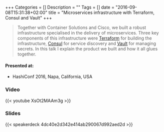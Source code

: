 +++
Categories = []
Description = ""
Tags = []
date = "2016-09-08T15:31:38+02:00"
title = "Microservices infrastructure with Terraform, Consul and Vault"
+++

> Together with Container Solutions and Cisco, we built a robust infrastructure specialised
in the delivery of microservices.
Three key components of this infrastructure were [Terraform] for building the infrastructure,
[Consul] for service discovery and [Vault] for managing secrets.
In this talk I explain the product we built and how it all glues together.  

#### Presented at:

  - HashiConf 2016, Napa, California, USA

### Video
{{< youtube XsOt2MAAm3g >}}

### Slides
{{< speakerdeck 4dc40e2d342e414ab290067d992aed2d >}}

[Terraform]: https://terraform.io
[Consul]: https://consul.io
[Vault]: https://vaultproject.io
